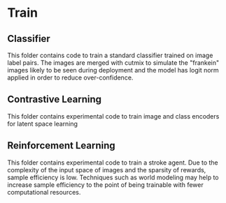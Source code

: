 # Train #

## Classifier ##
This folder contains code to train a standard classifier trained on image label pairs. The images are merged with cutmix to simulate the "frankein" images likely to be seen during deployment and the model has logit norm applied in order to reduce over-confidence.

## Contrastive Learning ##
This folder contains experimental code to train image and class encoders for latent space learning

## Reinforcement Learning ##
This folder contains experimental code to train a stroke agent. Due to the complexity of the input space of images and the sparsity of rewards, sample efficiency is low. Techniques such as world modeling may help to increase sample efficiency to the point of being trainable with fewer computational resources.
